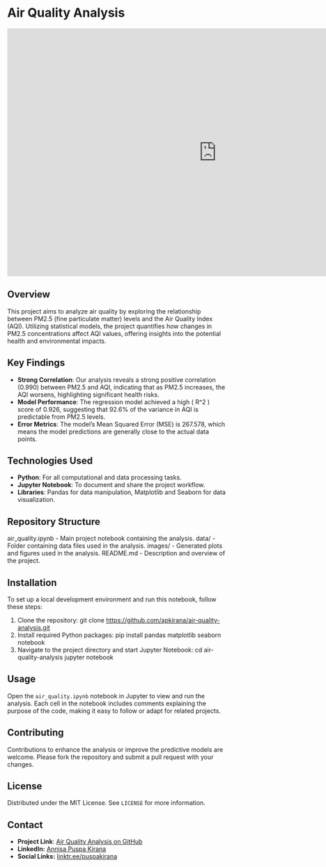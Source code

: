 # Air Quality Analysis

<iframe src="https://docs.google.com/presentation/d/e/2PACX-1vQJCGNjdOgIsuFKvBb-by847hFUxXAchbm2nSbBkQob0Ce5wO24Tqpdp183IQejpzOOOWBa3_uTLk_n/embed?start=true&loop=true&delayms=3000" frameborder="0" width="960" height="569" allowfullscreen="true" mozallowfullscreen="true" webkitallowfullscreen="true"></iframe>

## Overview
This project aims to analyze air quality by exploring the relationship between PM2.5 (fine particulate matter) levels and the Air Quality Index (AQI). Utilizing statistical models, the project quantifies how changes in PM2.5 concentrations affect AQI values, offering insights into the potential health and environmental impacts.

## Key Findings
- **Strong Correlation**: Our analysis reveals a strong positive correlation (0.990) between PM2.5 and AQI, indicating that as PM2.5 increases, the AQI worsens, highlighting significant health risks.
- **Model Performance**: The regression model achieved a high \( R^2 \) score of 0.926, suggesting that 92.6% of the variance in AQI is predictable from PM2.5 levels.
- **Error Metrics**: The model’s Mean Squared Error (MSE) is 267.578, which means the model predictions are generally close to the actual data points.

## Technologies Used
- **Python**: For all computational and data processing tasks.
- **Jupyter Notebook**: To document and share the project workflow.
- **Libraries**: Pandas for data manipulation, Matplotlib and Seaborn for data visualization.

## Repository Structure
air_quality.ipynb   - Main project notebook containing the analysis.
data/               - Folder containing data files used in the analysis.
images/             - Generated plots and figures used in the analysis.
README.md           - Description and overview of the project.

## Installation
To set up a local development environment and run this notebook, follow these steps:
1. Clone the repository: git clone https://github.com/apkirana/air-quality-analysis.git
2. Install required Python packages: pip install pandas matplotlib seaborn notebook
3. Navigate to the project directory and start Jupyter Notebook:
   cd air-quality-analysis
   jupyter notebook

## Usage
Open the `air_quality.ipynb` notebook in Jupyter to view and run the analysis. Each cell in the notebook includes comments explaining the purpose of the code, making it easy to follow or adapt for related projects.

## Contributing
Contributions to enhance the analysis or improve the predictive models are welcome. Please fork the repository and submit a pull request with your changes.

## License
Distributed under the MIT License. See `LICENSE` for more information.

## Contact
- **Project Link**: [Air Quality Analysis on GitHub](https://github.com/apkirana/air-quality-analysis)
- **LinkedIn:** [Annisa Puspa Kirana](https://id.linkedin.com/in/annisapuspakirana/en)
- **Social Links:** [linktr.ee/puspakirana](http://linktr.ee/puspakirana)
